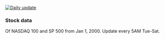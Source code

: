 [![Daily update](https://github.com/kcjpop/stock-data/actions/workflows/fetch.yml/badge.svg)](https://github.com/kcjpop/stock-data/actions/workflows/fetch.yml)

### Stock data

Of NASDAQ 100 and SP 500 from Jan 1, 2000. Update every 5AM Tue-Sat.
